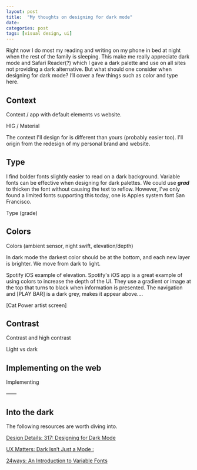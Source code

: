 ```yaml
---
layout: post
title:  "My thoughts on designing for dark mode"
date:   
categories: post
tags: [visual design, ui]
---
```


Right now I do most my reading and writing on my phone in bed at night when the rest of the family is sleeping. This make me really appreciate dark mode and Safari Reader(?) which I gave a dark palette and use on all sites not providing a dark alternative. But what should one consider when designing for dark mode? I’ll cover a few things such as color and type here.

<!--break-->

## Context
Context / app with default elements vs website. 

HIG / Material

The context I'll design for is different than yours (probably easier too). I'll origin from the redesign of my personal brand and website.


## Type
I find bolder fonts slightly easier to read on a dark background. Variable fonts can be effective when designing for dark palettes. We could use ***grad*** to thicken the font without causing the text to reflow. However, I've only found a limited fonts supporting this today, one is Apples system font San Francisco.

Type (grade)

## Colors
Colors (ambient sensor, night swift, elevation/depth)

In dark mode the darkest color should be at the bottom, and each new layer is brighter. We move from dark to light. 

Spotify iOS example of elevation.
Spotify's iOS app is a great example of using colors to increase the depth of the UI. They use a gradient or image at the top that turns to black when information is presented. The navigation and [PLAY BAR] is a dark grey, makes it appear above....

[Cat Power artist screen]

## Contrast
Contrast and high contrast



Light vs dark

## Implementing on the web

Implementing 


——

## Into the dark
The following resources are worth diving into.

[Design Details: 317: Designing for Dark Mode](https://spec.fm/podcasts/design-details/310206)

[UX Matters: Dark Isn’t Just a Mode :](https://www.uxmatters.com/mt/archives/2020/01/dark-isnt-just-a-mode.php)

[24ways: An Introduction to Variable Fonts](https://24ways.org/2019/an-introduction-to-variable-fonts/)
